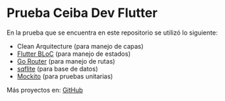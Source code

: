 # Prueba Ceiba Dev Flutter

En la prueba que se encuentra en este repositorio se utilizó lo siguiente:

- Clean Arquitecture (para manejo de capas)
- [Flutter BLoC](https://pub.dev/packages/flutter_bloc) (para manejo de estados)
- [Go Router](https://pub.dev/packages/go_router) (para manejo de rutas)
- [sqflite](https://pub.dev/packages/sqflite) (para base de datos)
- [Mockito](https://pub.dev/packages/mockito) (para pruebas unitarias)

Más proyectos en: [GitHub](https://github.com/AlexTorresDev?tab=repositories&q=&type=&language=dart&sort=)